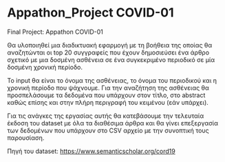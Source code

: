 # Appathon_Project COVID-01
Final Project: Appathon COVID-01

Θα υλοποιηθεί μια διαδικτυακή εφαρμογή με τη βοήθεια της οποίας θα αναζητώνται οι top 20 συγγραφείς που έχουν δημοσιεύσει ένα
άρθρο σχετικό με μια δοσμένη ασθένεια σε ένα συγκεκριμένο περιοδικό σε μία δοσμένη χρονική περίοδο.

To input θα είναι το όνομα της ασθένειας, το όνομα του περιοδικού και η χρονική περίοδο που ψάχνουμε. Για την αναζήτηση της ασθένειας θα προσπελάσουμε τα δεδομένα που υπάρχουν στον τίτλο, στο abstract καθώς επίσης και στην πλήρη περιγραφή του κειμένου (εάν υπάρχει).

Για τις ανάγκες της εργασίας αυτής θα κατεβάσουμε την τελευταία έκδοση του dataset με όλα τα διαθέσιμα άρθρα και θα γίνει επεξεργασία των δεδομένων που υπάρχουν στο CSV αρχείο με την συνοπτική τους παρουσίαση.

Πηγή του dataset: https://www.semanticscholar.org/cord19
